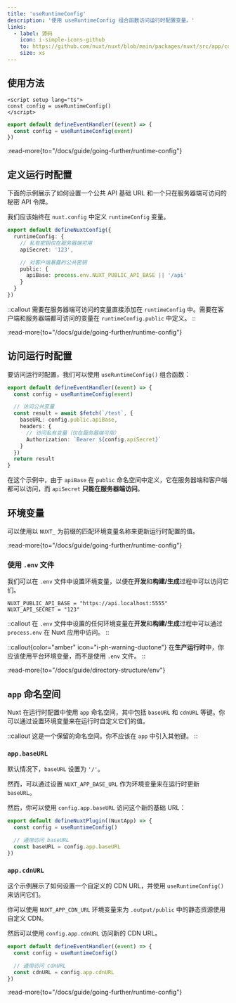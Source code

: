 ```yaml
---
title: 'useRuntimeConfig'
description: '使用 useRuntimeConfig 组合函数访问运行时配置变量。'
links:
  - label: 源码
    icon: i-simple-icons-github
    to: https://github.com/nuxt/nuxt/blob/main/packages/nuxt/src/app/composables/asyncData.ts
    size: xs
---
```


## 使用方法

```vue [app.vue]
<script setup lang="ts">
const config = useRuntimeConfig()
</script>
```

```ts [server/api/foo.ts]
export default defineEventHandler((event) => {
  const config = useRuntimeConfig(event)
})
```

:read-more{to="/docs/guide/going-further/runtime-config"}

## 定义运行时配置

下面的示例展示了如何设置一个公共 API 基础 URL 和一个只在服务器端可访问的秘密 API 令牌。

我们应该始终在 `nuxt.config` 中定义 `runtimeConfig` 变量。

```ts [nuxt.config.ts]
export default defineNuxtConfig({
  runtimeConfig: {
    // 私有密钥仅在服务器端可用
    apiSecret: '123',

    // 对客户端暴露的公共密钥
    public: {
      apiBase: process.env.NUXT_PUBLIC_API_BASE || '/api'
    }
  }
})
```

::callout
需要在服务器端可访问的变量直接添加在 `runtimeConfig` 中。需要在客户端和服务器端都可访问的变量在 `runtimeConfig.public` 中定义。
::

:read-more{to="/docs/guide/going-further/runtime-config"}

## 访问运行时配置

要访问运行时配置，我们可以使用 `useRuntimeConfig()` 组合函数：

```ts [server/api/test.ts]
export default defineEventHandler((event) => {
  const config = useRuntimeConfig(event)

  // 访问公共变量
  const result = await $fetch(`/test`, {
    baseURL: config.public.apiBase,
    headers: {
      // 访问私有变量（仅在服务器端可用）
      Authorization: `Bearer ${config.apiSecret}`
    }
  })
  return result
}
```

在这个示例中，由于 `apiBase` 在 `public` 命名空间中定义，它在服务器端和客户端都可以访问，而 `apiSecret` **只能在服务器端访问**。

## 环境变量

可以使用以 `NUXT_` 为前缀的匹配环境变量名称来更新运行时配置的值。

:read-more{to="/docs/guide/going-further/runtime-config"}

### 使用 `.env` 文件

我们可以在 `.env` 文件中设置环境变量，以便在**开发**和**构建/生成**过程中可以访问它们。

``` [.env]
NUXT_PUBLIC_API_BASE = "https://api.localhost:5555"
NUXT_API_SECRET = "123"
```

::callout
在 `.env` 文件中设置的任何环境变量在**开发**和**构建/生成**过程中可以通过 `process.env` 在 Nuxt 应用中访问。
::

::callout{color="amber" icon="i-ph-warning-duotone"}
在**生产运行时**中，你应该使用平台环境变量，而不是使用 `.env` 文件。
::

:read-more{to="/docs/guide/directory-structure/env"}

## `app` 命名空间

Nuxt 在运行时配置中使用 `app` 命名空间，其中包括 `baseURL` 和 `cdnURL` 等键。你可以通过设置环境变量来在运行时自定义它们的值。

::callout
这是一个保留的命名空间。你不应该在 `app` 中引入其他键。
::

### `app.baseURL`

默认情况下，`baseURL` 设置为 `'/'`。

然而，可以通过设置 `NUXT_APP_BASE_URL` 作为环境变量来在运行时更新 `baseURL`。

然后，你可以使用 `config.app.baseURL` 访问这个新的基础 URL：

```ts [/plugins/my-plugin.ts]
export default defineNuxtPlugin((NuxtApp) => {
  const config = useRuntimeConfig()

  // 通用访问 baseURL
  const baseURL = config.app.baseURL
})
```

### `app.cdnURL`

这个示例展示了如何设置一个自定义的 CDN URL，并使用 `useRuntimeConfig()` 来访问它们。

你可以使用 `NUXT_APP_CDN_URL` 环境变量来为 `.output/public` 中的静态资源使用自定义 CDN。

然后可以使用 `config.app.cdnURL` 访问新的 CDN URL。

```ts [server/api/foo.ts]
export default defineEventHandler((event) => {
  const config = useRuntimeConfig()

  // 通用访问 cdnURL
  const cdnURL = config.app.cdnURL
})
```

:read-more{to="/docs/guide/going-further/runtime-config"}
